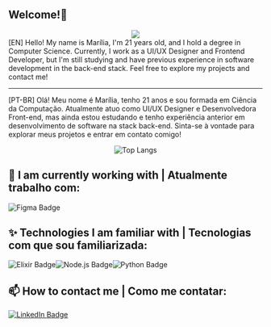 ## Welcome!👋
<div align="center"><img src="https://64.media.tumblr.com/c70e8fcdf61a132a873f99db163896a2/tumblr_o48ggtdpJA1sfmahro1_400.gifv"/></div>
[EN]
Hello! My name is Marília, I'm 21 years old, and I hold a degree in Computer Science. Currently, I work as a UI/UX Designer and Frontend Developer, but I'm still studying and have previous experience in software development in the back-end stack. Feel free to explore my projects and contact me!

---------------------------------------------------------------------------------
[PT-BR]
Olá! Meu nome é Marília, tenho 21 anos e sou formada em Ciência da Computação. Atualmente atuo como UI/UX Designer e Desenvolvedora Front-end, mas ainda estou estudando e tenho experiência anterior em desenvolvimento de software na stack back-end. Sinta-se à vontade para explorar meus projetos e entrar em contato comigo!

<div align="center">
  
![Top Langs](https://github-readme-stats.vercel.app/api/top-langs/?username=mariliabarbosa&layout=donut&theme=github_dark&hide_border=true)
  
</div>

## 🔭 I am currently working with | Atualmente trabalho com:
<img src="https://img.shields.io/badge/Figma-orange?style=for-the-badge&logo=figma&logoColor=white" alt="Figma Badge"/>

## ✨ Technologies I am familiar with | Tecnologias com que sou familiarizada:

<img src="https://img.shields.io/badge/Elixir-purple?style=for-the-badge&logo=elixir&logoColor=white" alt="Elixir Badge"/><img src="https://img.shields.io/badge/Node.js-green?style=for-the-badge&logo=node.js&logoColor=white" alt="Node.js Badge"/><img src="https://img.shields.io/badge/Python-blue?style=for-the-badge&logo=python&logoColor=white" alt="Python Badge"/>

## 📫 How to contact me | Como me contatar:
<div id="badges">
  <a href="https://www.linkedin.com/in/mariliarbarbosa/"><img src="https://img.shields.io/badge/LinkedIn-blue?style=for-the-badge&logo=linkedin&logoColor=white" alt="LinkedIn Badge"/></a>
</div>

